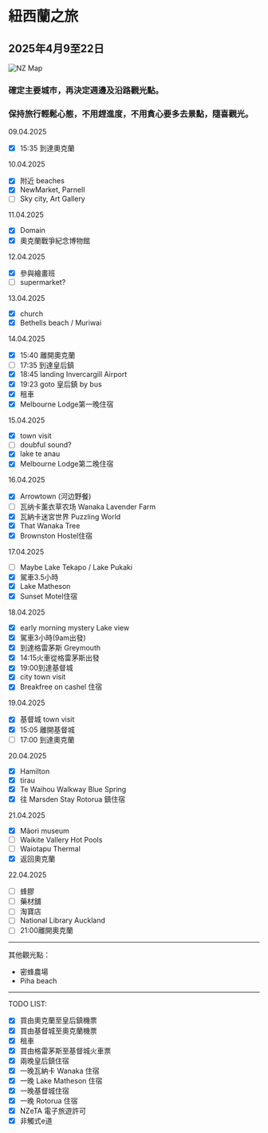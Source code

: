 # 紐西蘭之旅

## 2025年4月9至22日

![NZ Map](https://ichef.bbci.co.uk/ace/ws/800/cpsprodpb/D673/production/_128399845_bbcm_new-zealand_country_profile_map_240123.png.webp)

### 確定主要城巿，再決定週邊及沿路觀光點。

### 保持旅行輕鬆心態，不用趕進度，不用貪心要多去景點，隨喜觀光。

09.04.2025
- [x] 15:35 到達奧克蘭

10.04.2025
- [x] 附近 beaches
- [x] NewMarket, Parnell 
- [ ] Sky city, Art Gallery

11.04.2025
- [x] Domain
- [x] 奧克蘭戰爭紀念博物館

12.04.2025
- [x] 參與繪畫班
- [ ] supermarket?

13.04.2025
- [x] church
- [x] Bethells beach / Muriwai

14.04.2025
- [x] 15:40 離開奧克蘭
- [ ] 17:35 到達皇后鎮
- [x] 18:45 landing Invercargill Airport
- [x] 19:23 goto 皇后鎮 by bus
- [x] 租車
- [x] Melbourne Lodge第一晚住宿

15.04.2025
- [x] town visit
- [ ] doubful sound?
- [x] lake te anau
- [x] Melbourne Lodge第二晚住宿

16.04.2025
- [x] Arrowtown (河边野餐)
- [ ] 瓦纳卡薰衣草农场 Wanaka Lavender Farm
- [x] 瓦納卡迷宮世界 Puzzling World
- [x] That Wanaka Tree
- [x] Brownston Hostel住宿

17.04.2025
- [ ] Maybe Lake Tekapo / Lake Pukaki
- [x] 駕車3.5小時
- [x] Lake Matheson
- [x] Sunset Motel住宿

18.04.2025
- [x] early morning mystery Lake view
- [x] 駕車3小時(9am出發)
- [x] 到達格雷茅斯 Greymouth
- [x] 14:15火車從格雷茅斯出發
- [x] 19:00到達基督城
- [x] city town visit
- [x] Breakfree on cashel 住宿

19.04.2025
- [x] 基督城 town visit
- [x] 15:05 離開基督城
- [ ] 17:00 到達奧克蘭

20.04.2025
- [x] Hamilton
- [x] tirau
- [x] Te Waihou Walkway Blue Spring
- [x] 往 Marsden Stay Rotorua 鎮住宿

21.04.2025
- [x] Mãori museum
- [ ] Waikite Vallery Hot Pools
- [ ] Waiotapu Thermal
- [x] 返回奧克蘭

22.04.2025
- [ ] 蜂膠
- [ ] 藥材舖
- [ ] 淘寶店
- [ ] National Library Auckland
- [ ] 21:00離開奧克蘭
----
其他觀光點：
- 密蜂農場
- Piha beach
----
TODO LIST:
- [x] 買由奧克蘭至皇后鎮機票
- [x] 買由基督城至奧克蘭機票
- [x] 租車
- [x] 買由格雷茅斯至基督城火車票
- [x] 兩晚皇后鎮住宿
- [x] 一晚瓦納卡 Wanaka 住宿
- [x] 一晚 Lake Matheson 住宿
- [x] 一晚基督城住宿
- [x] 一晚 Rotorua 住宿
- [x] NZeTA 電子旅遊許可
- [x] 非觸式e道
